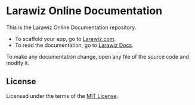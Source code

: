 # Larawiz Online Documentation

This is the Larawiz Online Documentation repository.

* To scaffold your app, go to [Larawiz.com](https://larawiz.com).
* To read the documentation, go to [Larawiz Docs](https://larawiz.github.io/docs).

To make any documentation change, open any file of the source code and modify it.

## License

Licensed under the terms of the [MIT License](LICENSE.md).